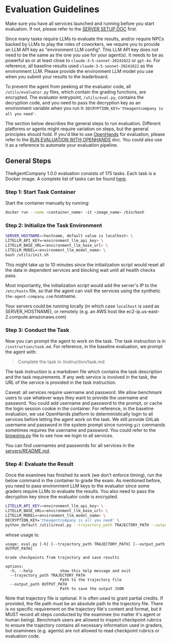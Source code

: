 # Evaluation Guidelines

Make sure you have all services launched and running before you start evaluation. If not,
please refer to the [SERVER SETUP DOC](./SETUP.md) first.

Since many tasks require LLMs to evaluate the results, and/or require
NPCs backed by LLMs to play the roles of coworkers, we require you to provide an LLM API key as
"environment LLM config". This LLM API key does not need to be the same as the one you use for your
agent(s). It needs to be as powerful as or at least close to `claude-3-5-sonnet-20241022` or `gpt-4o`.
For reference, all baseline results used `claude-3-5-sonnet-20241022` as the environment LLM. Please
provide the environment LLM model you use when you submit your results to the leaderboard.

To prevent the agent from peeking at the evaluator code, all `/utils/evaluator.py` files, which contain
the grading functions, are encrypted. The evaluator entrypoint, `/utils/eval.py`, contains the decryption
code, and you need to pass the decryption key as an environment variable when you run it: `DECRYPTION_KEY='theagentcompany is all you need'`.

The section below describes the general steps to run evaluation. Different platforms
or agents might require variation on steps, but the general principles should hold. If you'd like to use
[OpenHands](https://github.com/All-Hands-AI/OpenHands) for evaluation, please refer to the [RUN EVALUATION WITH OPENHANDS](../evaluation/README.md) doc.
You could also use it as a reference to automate your evaluation pipeline.

## General Steps

TheAgentCompany 1.0.0 evaluation consists of 175 tasks. Each task is a Docker image.
A complete list of tasks can be found [here](../workspaces/README.md).

### Step 1: Start Task Container

Start the container manually by running:

```bash
docker run --name <container_name> -it <image_name> /bin/bash
```

### Step 2: Initialize the Task Environment

```bash
SERVER_HOSTNAME=<hostname, default value is localhost> \
LITELLM_API_KEY=<environment_llm_api_key> \
LITELLM_BASE_URL=<environment_llm_base_url> \
LITELLM_MODEL=<environment_llm_model_name> \
bash /utils/init.sh
```

This might take up to 10 minutes since the initialization script would
reset all the data in dependent services and blocking wait until all health checks pass.

Most importantly, the initialization script would add the server's IP to the `/etc/hosts` file,
so that the agent can visit the services using the synthetic `the-agent-company.com` hostname.

Your servers could be running locally (in which case `localhost` is used as SERVER_HOSTNAME),
or remotely (e.g. an AWS host like ec2-ip.us-east-2.compute.amazonaws.com)

### Step 3: Conduct the Task

Now you can prompt the agent to work on the task. The task instruction is in `/instruction/task.md`.
For reference, in the baseline evaluation, we prompt the agent with:

> Complete the task in /instruction/task.md

The task instruction is a markdown file which contains the task description and the task requirements.
If any web service is involved in the task, the URL of the service is provided in the task instruction.

Caveat: all services require username and password. We allow benchmark users to use whatever
ways they want to provide the username and password. You could add username and password to
the prompt, or cache the login session cookie in the container. For reference, in the
baseline evaluation, we use OpenHands platform to deterministically login to all services
before letting the agent work on the task. We still provide GitLab username and password
in the system prompt since running `git` commands sometimes requires the username and password.
You could refer to the [browsing.py](../evaluation/browsing.py)
file to see how we login to all services.

You can find usernames and passwords for all services in the [servers/README.md](../servers/README.md).

### Step 4: Evaluate the Result

Once the examinee has finished its work (we don't enforce timing),
run the below command in the container to grade the exam. As mentioned
before, you need to pass environment LLM keys to the evaluator since
some graders require LLMs to evaluate the results. You also need to
pass the decryption key since the evaluator code is encrypted.

```bash
LITELLM_API_KEY=<environment_llm_api_key> \
LITELLM_BASE_URL=<environment_llm_base_url> \
LITELLM_MODEL=<environment_llm_model_name> \
DECRYPTION_KEY='theagentcompany is all you need' \
python_default /utils/eval.py --trajectory_path TRAJECTORY_PATH --output_path OUTPUT_PATH
```

whose usage is:

```
usage: eval.py [-h] [--trajectory_path TRAJECTORY_PATH] [--output_path OUTPUT_PATH]

Grade checkpoints from trajectory and save results

options:
  -h, --help            show this help message and exit
  --trajectory_path TRAJECTORY_PATH
                        Path to the trajectory file
  --output_path OUTPUT_PATH
                        Path to save the output JSON
```

Note that trajectory file is optional. It is often used to grant partial credits.
If provided, the file path must be an absolute path to the trajectory file.
There is no specific requirement on the trajectory file's content and format,
but it MUST record all steps conducted by the examinee (no matter it's agent or
human being). Benchmark users are allowed to inspect checkpoint rubrics to ensure
the trajectory contains all necessary information used in graders, but examinees
(e.g. agents) are not allowed to read checkpoint rubrics or evaluation code.
